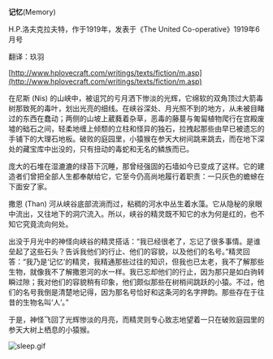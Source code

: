 **记忆**(Memory)

H.P.洛夫克拉夫特，作于1919年，发表于《The United Co-operative》1919年6月号

翻译：玖羽

[http://www.hplovecraft.com/writings/texts/fiction/m.asp](http://www.hplovecraft.com/writings/texts/fiction/m.asp)

在尼斯 (Nis) 的山峡中，被诅咒的亏月洒下惨淡的光辉，它绵软的双角顶过大箭毒树那致死的毒叶，划出光亮的细线。在峡谷深处、月光照不到的地方，从未被目睹过的东西在蠢动；两侧的山坡上葳蕤着杂草，恶毒的藤蔓与匍匐植物爬行在宫殿废墟的础石之间，轻柔地缠上倾颓的立柱和怪异的独石，拉拽起那些由早已被遗忘的手铺下的大理石地板。破败的庭园里，小猿猴在参天大树间跳来跳去，而在地下深处的藏宝库中出没的，只有扭动的毒蛇和无名的鳞族而已。

庞大的石堆在湿漉漉的绿苔下沉睡，那曾经强固的石墙如今已变成了这样。它的建造者们曾把全部人生都奉献给它，它至今仍高尚地履行着职责：一只灰色的蟾蜍在下面安了家。

撒恩 (Than) 河从峡谷底部流淌而过，粘稠的河水中丛生着水藻。它从隐秘的泉眼中流出，又往地下的洞穴流入。所以，峡谷的精灵既不知它的水为何是红的，也不知它究竟流向何处。

出没于月光中的神怪向峡谷的精灵搭话：“我已经很老了，忘记了很多事情。是谁垒起了这些石头？告诉我他们的行止、他们的容貌，以及他们的名号。”精灵回答：“我乃是‘记忆’的精灵，我精通那些过往的知识，但我也已太老，我不了解那些生物，就像我不了解撒恩河的水一样。我已忘却他们的行止，因为那只是如白驹转瞬过隙；我对他们的容貌稍有印象，他们颇似那些在树梢间跳跃的小猿。不过，他们的名号我倒是清楚地记得，因为那名号恰好和这条河的名字押韵。那些存在于往昔的生物名叫‘人’。”

于是，神怪飞回了光辉惨淡的月亮，而精灵则专心致志地望着一只在破败庭园里的参天大树上栖息的小猿猴。

![sleep.gif](style_emoticons/default/sleep.gif)
